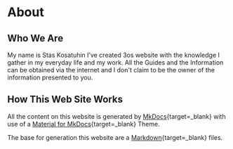 # About

## Who We Are

My name is Stas Kosatuhin I’ve created 3os website with the knowledge I gather in my everyday life and my work. All the Guides and the Information can be obtained via the internet and I don't claim to be the owner of the information presented to you.

## How This Web Site Works

All the content on this website is generated by [MkDocs](https://www.mkdocs.org/){target=_blank} with use of a [Material for MkDocs]( https://squidfunk.github.io/mkdocs-material/){target=_blank} Theme.


The base for generation this website are a [Markdown]( https://en.wikipedia.org/wiki/Markdown){target=_blank} files.